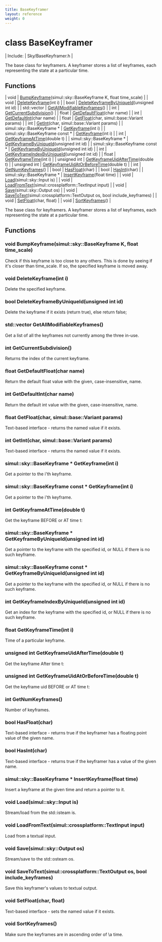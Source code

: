 ```yaml
---
title: BaseKeyframer
layout: reference
weight: 0
---
```

class BaseKeyframer
===

| Include: | Sky/BaseKeyframer.h |

The base class for keyframers. A keyframer stores a list of keyframes, each representing the state at
a particular time.
  


Functions
---

| void | [BumpKeyframe](#BumpKeyframe)(simul::sky::BaseKeyframe K, float time_scale) |
| void | [DeleteKeyframe](#DeleteKeyframe)(int i) |
| bool | [DeleteKeyframeByUniqueId](#DeleteKeyframeByUniqueId)(unsigned int id) |
| std::vector | [GetAllModifiableKeyframes](#GetAllModifiableKeyframes)() |
| int | [GetCurrentSubdivision](#GetCurrentSubdivision)() |
| float | [GetDefaultFloat](#GetDefaultFloat)(char name) |
| int | [GetDefaultInt](#GetDefaultInt)(char name) |
| float | [GetFloat](#GetFloat)(char, simul::base::Variant params) |
| int | [GetInt](#GetInt)(char, simul::base::Variant params) |
| simul::sky::BaseKeyframe * | [GetKeyframe](#GetKeyframe)(int i) |
| simul::sky::BaseKeyframe  const * | [GetKeyframe](#GetKeyframe)(int i) |
| int | [GetKeyframeAtTime](#GetKeyframeAtTime)(double t) |
| simul::sky::BaseKeyframe * | [GetKeyframeByUniqueId](#GetKeyframeByUniqueId)(unsigned int id) |
| simul::sky::BaseKeyframe  const * | [GetKeyframeByUniqueId](#GetKeyframeByUniqueId)(unsigned int id) |
| int | [GetKeyframeIndexByUniqueId](#GetKeyframeIndexByUniqueId)(unsigned int id) |
| float | [GetKeyframeTime](#GetKeyframeTime)(int i) |
| unsigned int | [GetKeyframeUidAfterTime](#GetKeyframeUidAfterTime)(double t) |
| unsigned int | [GetKeyframeUidAtOrBeforeTime](#GetKeyframeUidAtOrBeforeTime)(double t) |
| int | [GetNumKeyframes](#GetNumKeyframes)() |
| bool | [HasFloat](#HasFloat)(char) |
| bool | [HasInt](#HasInt)(char) |
| simul::sky::BaseKeyframe * | [InsertKeyframe](#InsertKeyframe)(float time) |
| void | [Load](#Load)(simul::sky::Input is) |
| void | [LoadFromText](#LoadFromText)(simul::crossplatform::TextInput input) |
| void | [Save](#Save)(simul::sky::Output os) |
| void | [SaveToText](#SaveToText)(simul::crossplatform::TextOutput os, bool include_keyframes) |
| void | [SetFloat](#SetFloat)(char, float) |
| void | [SortKeyframes](#SortKeyframes)() |

The base class for keyframers. A keyframer stores a list of keyframes, each representing the state at
a particular time.
  


Functions
---

### <a name="BumpKeyframe"/>void BumpKeyframe(simul::sky::BaseKeyframe K, float time_scale)
Check if this keyframe is too close to any others. This is done by seeing if it's closer than time_scale.
If so, the specified keyframe is moved away.

### <a name="DeleteKeyframe"/>void DeleteKeyframe(int i)
Delete the specified keyframe.

### <a name="DeleteKeyframeByUniqueId"/>bool DeleteKeyframeByUniqueId(unsigned int id)
Delete the keyframe if it exists (return true), else return false;

### <a name="GetAllModifiableKeyframes"/>std::vector GetAllModifiableKeyframes()
Get a list of all the keyframes not currently among the three in-use.

### <a name="GetCurrentSubdivision"/>int GetCurrentSubdivision()
Returns the index of the current keyframe.

### <a name="GetDefaultFloat"/>float GetDefaultFloat(char name)
Return the default float value with the given, case-insensitive, name.

### <a name="GetDefaultInt"/>int GetDefaultInt(char name)
Return the default int value with the given, case-insensitive, name.

### <a name="GetFloat"/>float GetFloat(char, simul::base::Variant params)
Text-based interface - returns the named value if it exists.

### <a name="GetInt"/>int GetInt(char, simul::base::Variant params)
Text-based interface - returns the named value if it exists.

### <a name="GetKeyframe"/>simul::sky::BaseKeyframe * GetKeyframe(int i)
Get a pointer to the i'th keyframe.

### <a name="GetKeyframe"/>simul::sky::BaseKeyframe  const * GetKeyframe(int i)
Get a pointer to the i'th keyframe.

### <a name="GetKeyframeAtTime"/>int GetKeyframeAtTime(double t)
Get the keyframe BEFORE or AT time t:

### <a name="GetKeyframeByUniqueId"/>simul::sky::BaseKeyframe * GetKeyframeByUniqueId(unsigned int id)
Get a pointer to the keyframe with the specified id, or NULL if there is no such keyframe.

### <a name="GetKeyframeByUniqueId"/>simul::sky::BaseKeyframe  const * GetKeyframeByUniqueId(unsigned int id)
Get a pointer to the keyframe with the specified id, or NULL if there is no such keyframe.

### <a name="GetKeyframeIndexByUniqueId"/>int GetKeyframeIndexByUniqueId(unsigned int id)
Get an index for the keyframe with the specified id, or NULL if there is no such keyframe.

### <a name="GetKeyframeTime"/>float GetKeyframeTime(int i)
Time of a particular keyframe.

### <a name="GetKeyframeUidAfterTime"/>unsigned int GetKeyframeUidAfterTime(double t)
Get the keyframe After time t:

### <a name="GetKeyframeUidAtOrBeforeTime"/>unsigned int GetKeyframeUidAtOrBeforeTime(double t)
Get the keyframe uid BEFORE or AT time t:

### <a name="GetNumKeyframes"/>int GetNumKeyframes()
Number of keyframes.

### <a name="HasFloat"/>bool HasFloat(char)
Text-based interface - returns true if the keyframer has a floating point value of the given name.

### <a name="HasInt"/>bool HasInt(char)
Text-based interface - returns true if the keyframer has a value of the given name.

### <a name="InsertKeyframe"/>simul::sky::BaseKeyframe * InsertKeyframe(float time)
Insert a keyframe at the given time and return a pointer to it.

### <a name="Load"/>void Load(simul::sky::Input is)
Stream/load from the std::isteam is.

### <a name="LoadFromText"/>void LoadFromText(simul::crossplatform::TextInput input)
Load from a textual input.

### <a name="Save"/>void Save(simul::sky::Output os)
Stream/save  to the std::osteam os.

### <a name="SaveToText"/>void SaveToText(simul::crossplatform::TextOutput os, bool include_keyframes)
Save this keyframer's values to textual output.

### <a name="SetFloat"/>void SetFloat(char, float)
Text-based interface - sets the named value if it exists.

### <a name="SortKeyframes"/>void SortKeyframes()
Make sure the keyframes are in ascending order of \a time.
